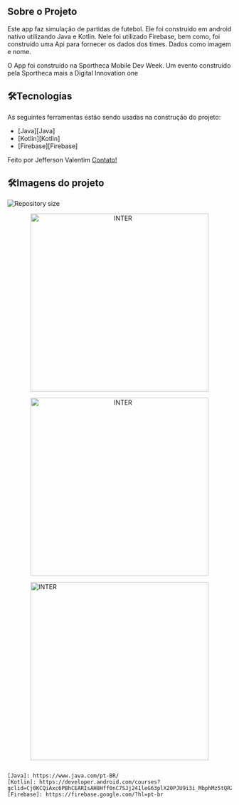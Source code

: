 ##  Sobre o Projeto

Este app faz simulação de partidas de futebol. Ele foi construído em android nativo utilizando Java e Kotlin. Nele foi utilizado Firebase, bem como, foi construído uma Api para fornecer os dados dos times. Dados como imagem e nome. 

O App foi construído na Sportheca Mobile Dev Week. Um evento construído pela Sportheca mais a  Digital Innovation one

## 🛠Tecnologias

As seguintes ferramentas estão sendo usadas na construção do projeto:

- [Java][Java]
- [Kotlin][Kotlin]
- [Firebase][Firebase]


Feito por Jefferson Valentim [Contato!](https://www.linkedin.com/in/jefferson-valentim-a3b64a124/)

## 🛠Imagens do projeto

<p align="left">
  <img alt="Repository size" src="https://raw.githubusercontent.com/JeffersonValentim1/Matches-simulator-app/main/imagens/Image%202022-01-28%20at%2013.05.33.jpeg">
</p>

<p align="center" style="display: flex; align-items: flex-start; justify-content: center;">
  <img alt="INTER" title="#INTER" src="https://raw.githubusercontent.com/JeffersonValentim1/Matches-simulator-app/main/imagens/Image%202022-01-28%20at%2013.05.33%20(3).jpeg" width="400px">
</p>

<p align="center" style="display: flex; align-items: flex-start; justify-content: center;">
  <img alt="INTER" title="#INTER" src="https://raw.githubusercontent.com/JeffersonValentim1/Matches-simulator-app/main/imagens/Image%202022-01-28%20at%2013.05.33%20(2).jpeg" width="400px">
</p>

<p align="left" style="display: flex; align-items: flex-start; justify-content: center;">
  <img alt="INTER" title="#INTER" src="https://raw.githubusercontent.com/JeffersonValentim1/Matches-simulator-app/main/imagens/Image%202022-01-28%20at%2013.05.33%20(1).jpeg" width="400px">
</p>

```

[Java]: https://www.java.com/pt-BR/
[Kotlin]: https://developer.android.com/courses?gclid=Cj0KCQiAxc6PBhCEARIsAH8Hff0nC7SJj241leG63plX20PJU9i3i_MbphMz5tQRZg_GTH5TrIwSXrMaAg31EALw_wcB
[Firebase]: https://firebase.google.com/?hl=pt-br
